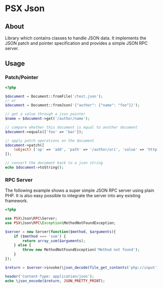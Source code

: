 PSX Json
===

## About

Library which contains classes to handle JSON data. It implements the JSON patch
and pointer specification and provides a simple JSON RPC server.

## Usage

### Patch/Pointer

```php
<?php

$document = Document::fromFile('/test.json');
// or
$document = Document::fromJson('{"author": {"name": "foo"}}');

// get a value through a json pointer
$name = $document->get('/author/name');

// compare whether this document is equal to another document
$document->equals(['foo' => 'bar']);

// apply patch operations on the document
$document->patch([
    (object) ['op' => 'add', 'path' => '/author/uri', 'value' => 'http://google.com'],
]);

// convert the document back to a json string
echo $document->toString();
```

### RPC Server

The following example shows a super simple JSON RPC server using plain PHP.
It is also easy possible to integrate the server into any existing framework.

```php
<?php

use PSX\Json\RPC\Server;
use PSX\Json\RPC\Exception\MethodNotFoundException;

$server = new Server(function($method, $arguments){
    if ($method === 'sum') {
        return array_sum($arguments);
    } else {
        throw new MethodNotFoundException('Method not found');
    }
});

$return = $server->invoke(\json_decode(file_get_contents('php://input')));

header('Content-Type: application/json');
echo \json_encode($return, JSON_PRETTY_PRINT);

```
